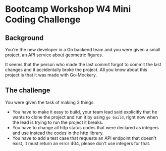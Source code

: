 # Bootcamp Workshop W4 Mini Coding Challenge

## Background

You're the new developer in a Go backend team and you were given a small project, an API service about geometric figures.

It seems that the person who made the last commit forgot to commit the last changes and it accidentally broke the project. All you know about this project is that it was made with Go-Mockery.

## The challenge

You were given the task of making 3 things:
* You have to make it easy to build, your team lead said explicitly that he wants to clone the project and run it by using `go build`, right now when the lead is trying to run the project it breaks.
* You have to change all http status codes that were declared as integers and use instead the codes in the http library.
* You have to add a test case that requests an API endpoint that doesn't exist, it must return an error 404, please don't use integers for that.